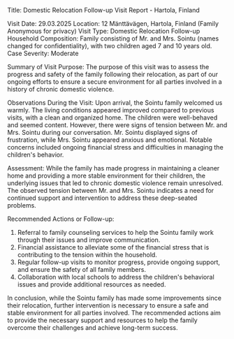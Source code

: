  Title: Domestic Relocation Follow-up Visit Report - Hartola, Finland

Visit Date: 29.03.2025
Location: 12 Mänttävägen, Hartola, Finland (Family Anonymous for privacy)
Visit Type: Domestic Relocation Follow-up
Household Composition: Family consisting of Mr. and Mrs. Sointu (names changed for confidentiality), with two children aged 7 and 10 years old.
Case Severity: Moderate

Summary of Visit Purpose:
The purpose of this visit was to assess the progress and safety of the family following their relocation, as part of our ongoing efforts to ensure a secure environment for all parties involved in a history of chronic domestic violence.

Observations During the Visit:
Upon arrival, the Sointu family welcomed us warmly. The living conditions appeared improved compared to previous visits, with a clean and organized home. The children were well-behaved and seemed content. However, there were signs of tension between Mr. and Mrs. Sointu during our conversation. Mr. Sointu displayed signs of frustration, while Mrs. Sointu appeared anxious and emotional. Notable concerns included ongoing financial stress and difficulties in managing the children's behavior.

Assessment:
While the family has made progress in maintaining a cleaner home and providing a more stable environment for their children, the underlying issues that led to chronic domestic violence remain unresolved. The observed tension between Mr. and Mrs. Sointu indicates a need for continued support and intervention to address these deep-seated problems.

Recommended Actions or Follow-up:
1. Referral to family counseling services to help the Sointu family work through their issues and improve communication.
2. Financial assistance to alleviate some of the financial stress that is contributing to the tension within the household.
3. Regular follow-up visits to monitor progress, provide ongoing support, and ensure the safety of all family members.
4. Collaboration with local schools to address the children's behavioral issues and provide additional resources as needed.

In conclusion, while the Sointu family has made some improvements since their relocation, further intervention is necessary to ensure a safe and stable environment for all parties involved. The recommended actions aim to provide the necessary support and resources to help the family overcome their challenges and achieve long-term success.